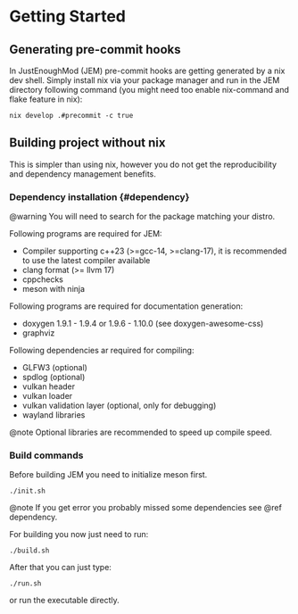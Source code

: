 # Getting Started

## Generating pre-commit hooks

In JustEnoughMod (JEM) pre-commit hooks are getting generated by a nix dev shell. Simply install nix via your package manager and run in the JEM directory following command (you might need too enable nix-command and flake feature in nix):

```shell
nix develop .#precommit -c true
```

## Building project without nix

This is simpler than using nix, however you do not get the reproducibility and dependency management benefits.

### Dependency installation {#dependency}

@warning You will need to search for the package matching your distro.

Following programs are required for JEM:

- Compiler supporting c++23 (>=gcc-14, >=clang-17), it is recommended to use the latest compiler available
- clang format (>= llvm 17)
- cppchecks
- meson with ninja

Following programs are required for documentation generation:

- doxygen 1.9.1 - 1.9.4 or  1.9.6 - 1.10.0 (see doxygen-awesome-css)
- graphviz

Following dependencies ar required for compiling:

- GLFW3 (optional)
- spdlog (optional)
- vulkan header
- vulkan loader
- vulkan validation layer (optional, only for debugging)
- wayland libraries

@note Optional libraries are recommended to speed up compile speed.

### Build commands

Before building JEM you need to initialize meson first.

```shell
./init.sh
```

@note If you get error you probably missed some dependencies see @ref dependency.

For building you now just need to run:

```shell
./build.sh
```

After that you can just type:

```shell
./run.sh
```

or run the executable directly.
